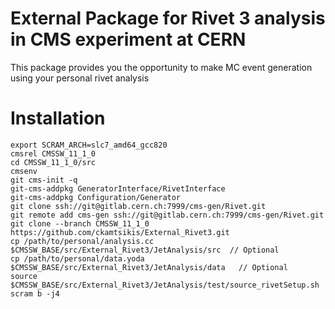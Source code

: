 # External Package for Rivet 3 analysis in CMS experiment at CERN

This package provides you the opportunity to make MC event generation using your personal rivet analysis

# Installation

```
export SCRAM_ARCH=slc7_amd64_gcc820
cmsrel CMSSW_11_1_0
cd CMSSW_11_1_0/src
cmsenv
git cms-init -q
git-cms-addpkg GeneratorInterface/RivetInterface
git-cms-addpkg Configuration/Generator
git clone ssh://git@gitlab.cern.ch:7999/cms-gen/Rivet.git
git remote add cms-gen ssh://git@gitlab.cern.ch:7999/cms-gen/Rivet.git
git clone --branch CMSSW_11_1_0 https://github.com/ckamtsikis/External_Rivet3.git
cp /path/to/personal/analysis.cc $CMSSW_BASE/src/External_Rivet3/JetAnalysis/src  // Optional
cp /path/to/personal/data.yoda $CMSSW_BASE/src/External_Rivet3/JetAnalysis/data   // Optional
source $CMSSW_BASE/src/External_Rivet3/JetAnalysis/test/source_rivetSetup.sh
scram b -j4
```   
